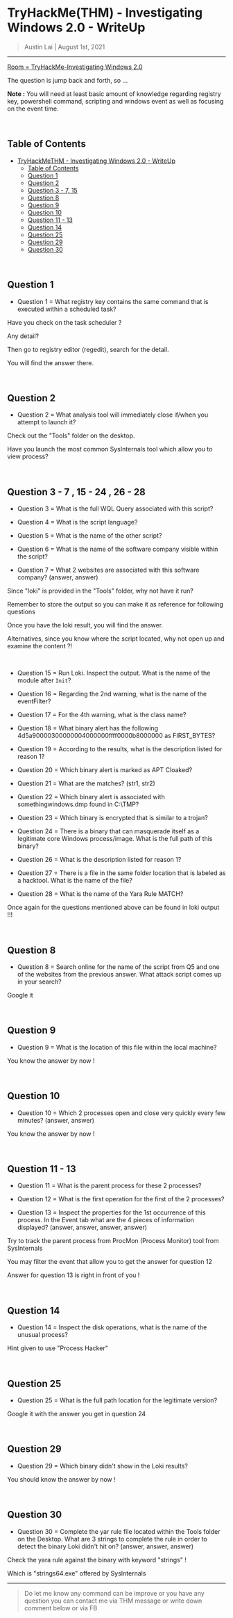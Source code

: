
# TryHackMe(THM) - Investigating Windows 2.0  - WriteUp

> Austin Lai | August 1st, 2021

---

<!-- Description -->

[Room = TryHackMe-Investigating Windows 2.0](https://tryhackme.com/room/investigatingwindows2)

The question is jump back and forth, so ...

**Note :** You will need at least basic amount of knowledge regarding registry key, powershell command, scripting and windows event as well as focusing on the event time.

<!-- /Description -->

<br />

## Table of Contents

<!-- TOC -->

- [TryHackMeTHM - Investigating Windows 2.0  - WriteUp](#tryhackmethm---investigating-windows-20----writeup)
    - [Table of Contents](#table-of-contents)
    - [Question 1](#question-1)
    - [Question 2](#question-2)
    - [Question 3 - 7, 15](#question-3---7-15)
    - [Question 8](#question-8)
    - [Question 9](#question-9)
    - [Question 10](#question-10)
    - [Question 11 - 13](#question-11---13)
    - [Question 14](#question-14)
    - [Question 25](#question-25)
    - [Question 29](#question-29)
    - [Question 30](#question-30)

<!-- /TOC -->

<br />

## Question 1

- Question 1 = What registry key contains the same command that is executed within a scheduled task?

Have you check on the task scheduler ?

Any detail?

Then go to registry editor (regedit), search for the detail.

You will find the answer there.

<br />

## Question 2

- Question 2 = What analysis tool will immediately close if/when you attempt to launch it?

Check out the "Tools" folder on the desktop.

Have you launch the most common SysInternals tool which allow you to view process?

<br />

## Question 3 - 7 , 15 - 24 , 26 - 28

- Question 3 = What is the full WQL Query associated with this script?

- Question 4 = What is the script language?

- Question 5 = What is the name of the other script?

- Question 6 = What is the name of the software company visible within the script?

- Question 7 = What 2 websites are associated with this software company? (answer, answer)

Since "loki" is provided in the "Tools" folder, why not have it run?

Remember to store the output so you can make it as reference for following questions

Once you have the loki result, you will find the answer.

Alternatives, since you know where the script located, why not open up and examine the content ?!

<br />

- Question 15 = Run Loki. Inspect the output. What is the name of the module after `Init`?

- Question 16 = Regarding the 2nd warning, what is the name of the eventFilter?

- Question 17 = For the 4th warning, what is the class name?

- Question 18 = What binary alert has the following 4d5a90000300000004000000ffff0000b8000000 as FIRST_BYTES?

- Question 19 = According to the results, what is the description listed for reason 1?

- Question 20 = Which binary alert is marked as APT Cloaked?

- Question 21 = What are the matches? (str1, str2)

- Question 22 = Which binary alert is associated with somethingwindows.dmp found in C:\TMP?

- Question 23 = Which binary is encrypted that is similar to a trojan?

- Question 24 = There is a binary that can masquerade itself as a legitimate core Windows process/image. What is the full path of this binary?

- Question 26 = What is the description listed for reason 1?

- Question 27 = There is a file in the same folder location that is labeled as a hacktool. What is the name of the file?

- Question 28 = What is the name of the Yara Rule MATCH?

Once again for the questions mentioned above can be found in loki output !!!

<br />

## Question 8

- Question 8 = Search online for the name of the script from Q5 and one of the websites from the previous answer. What attack script comes up in your search?

Google it

<br />

## Question 9

- Question 9 = What is the location of this file within the local machine?

You know the answer by now !

<br />

## Question 10

- Question 10 = Which 2 processes open and close very quickly every few minutes? (answer, answer)

You know the answer by now !

<br />

## Question 11 - 13

- Question 11 = What is the parent process for these 2 processes?

- Question 12 = What is the first operation for the first of the 2 processes?

- Question 13 = Inspect the properties for the 1st occurrence of this process. In the Event tab what are the 4 pieces of information displayed? (answer, answer, answer, answer)

Try to track the parent process from ProcMon (Process Monitor) tool from SysInternals

You may filter the event that allow you to get the answer for question 12

Answer for question 13 is right in front of you !

<br />

## Question 14

- Question 14 = Inspect the disk operations, what is the name of the unusual process?

Hint given to use "Process Hacker"

<br />

## Question 25

- Question 25 = What is the full path location for the legitimate version?

Google it with the answer you get in question 24

<br />

## Question 29

- Question 29 = Which binary didn't show in the Loki results?

You should know the answer by now !

<br />

## Question 30

- Question 30 = Complete the yar rule file located within the Tools folder on the Desktop. What are 3 strings to complete the rule in order to detect the binary Loki didn't hit on? (answer, answer, answer)

Check the yara rule against the binary with keyword "strings" !

Which is "strings64.exe" offered by SysInternals

---

> Do let me know any command can be improve or you have any question you can contact me via THM message or write down comment below or via FB




